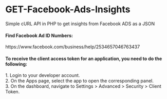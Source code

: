 # GET-Facebook-Ads-Insights

Simple cURL API in PHP to get insights from Facebook ADS as a JSON

<h4>Find Facebook Ad ID Numbers:</h4>
https://www.facebook.com/business/help/2534657046763437

<h4>To receive the client access token for an application, you need to do the following:</h4>
1. Login to your developer account.<br>
2. On the Apps page, select the app to open the corresponding panel.<br>
3. On the dashboard, navigate to Settings > Advanced > Security > Client Token.
